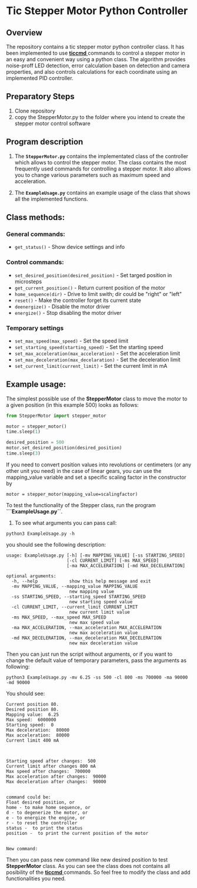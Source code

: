 # Tic Stepper Motor Python Controller
## Overview
The repository contains a tic stepper motor python controller class. It has been implemented to use [**ticcmd** ](https://www.pololu.com/docs/0J71/8) commands to control a stepper motor in an easy and convenient way using a python class. The algorithm provides noise-proff LED detection, error calculation basen on detection and camera properties, and also controls calculations for each coordinate using an implemented PID controller.

## Preparatory Steps
1. Clone repository
2. copy the StepperMotor.py to the folder where you intend to create the stepper motor control software

## Program description
1. The **```StepperMotor.py```** contains the implementated class of the controller which allows to control the stepper motor. The class contains the most frequently used commands for controlling a stepper motor. It also allows you to change various parameters such as maximum speed and acceleration.

2. The **```ExampleUsage.py```** contains an example  usage of the class  that shows all the implemented functions.

## Class methods:

### General commands:
- ``get_status()`` - Show device settings and info

### Control commands:
- ``set_desired_position(desired_position)`` - Set targed position in microsteps
- ``get_current_position()`` - Return current position of the motor 
- ``home_sequence(dir)`` - Drive to limit swith; dir could be "right" or "left"
- ``reset()`` - Make the controller forget its current state
- ``deenergize()`` - Disable the motor driver 
- ``energize()`` - Stop disabling the motor driver 

### Temporary settings
- ``set_max_speed(max_speed)`` - Set the speed limit
- ``set_starting_speed(starting_speed)`` - Set the starting speed 
- ``set_max_acceleration(max_acceleration)`` - Set the acceleration limit
- ``set_max_deceleration(max_decelaration)`` - Set the deceleration limit
- ``set_current_limit(current_limit)`` - Set the current limit in mA

## Example usage:
The simplest possible use of the **StepperMotor** class to move the motor to a given position (in this example 500) looks as follows:
```python
from StepperMotor import stepper_motor

motor = stepper_motor()
time.sleep(1)

desired_position = 500
motor.set_desired_position(desired_position)
time.sleep(3)
```
If you need to convert position values into revolutions or centimeters (or any other unit you need) in the case of linear gears, you can use the mapping_value variable and set a specific scaling factor in the constructor by
```
motor = stepper_motor(mapping_value=scalingfactor)
```

To test the functionality of the Stepper class, run the program **```ExampleUsage.py``**. 
1. To see what arguments you can pass call:
```
python3 ExampleUsage.py -h 
```
you should see the following description:
```
usage: ExampleUsage.py [-h] [-mv MAPPING_VALUE] [-ss STARTING_SPEED]
                       [-cl CURRENT_LIMIT] [-ms MAX_SPEED]
                       [-ma MAX_ACCELERATION] [-md MAX_DECELERATION]

optional arguments:
  -h, --help            show this help message and exit
  -mv MAPPING_VALUE, --mapping_value MAPPING_VALUE
                        new mapping value
  -ss STARTING_SPEED, --starting_speed STARTING_SPEED
                        new starting speed value
  -cl CURRENT_LIMIT, --current_limit CURRENT_LIMIT
                        new current limit value
  -ms MAX_SPEED, --max_speed MAX_SPEED
                        new max speed value
  -ma MAX_ACCELERATION, --max_acceleration MAX_ACCELERATION
                        new max acceleration value
  -md MAX_DECELERATION, --max_deceleration MAX_DECELERATION
                        new max deceleration value

```
Then you can just run the script without arguments, or if you want to change the default value of temporary parameters, pass the arguments as following:
```
python3 ExampleUsage.py -mv 6.25 -ss 500 -cl 800 -ms 700000 -ma 90000 -md 90000
```
You should see: 
```
Current position 80.
Desired position 80.
Mapping value:  6.25
Max speed:  6000000
Starting speed:  0
Max deceleration:  80000
Max acceleration:  80000
Current limit 400 mA



Starting speed after changes:  500
Current limit after changes 800 mA
Max speed after changes:  700000
Max acceleration after changes:  90000
Max deceleration after changes:  90000


command could be:
Float desired position, or
home - to make home sequence, or
d - to degenerize the motor, or
e - to energize the engine, or
r - to reset the controller
status -  to print the status
position -  to print the current position of the motor


New command: 
```
Then you can pass new command like new desired position to test **StepperMotor** class. As you can see the class does not contains all posibility of the [**ticcmd** ](https://www.pololu.com/docs/0J71/8) commands. So feel free to modify the class and add functionalities you need.




